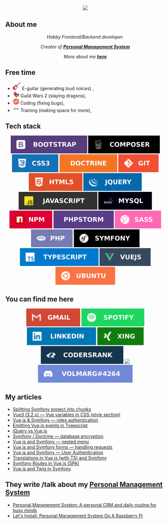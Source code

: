 <div align="center">
<a href="https://ko-fi.com/volmarg">
<img src="https://ko-fi.com/img/githubbutton_sm.svg">
</a>
</div>

<h2>About me</h2>
<p align="center"><i>Hobby Frontend/Backend developer. </i></p>
<p align="center"><i>Creator of <b><a href="http://personal-management-system.pl/login">Personal Management System</a></b></i></p>
  
  
<p align="center"><i>More about me <b><a href="https://github.com/Volmarg/Volmarg/raw/main/data/nope.jpg">here</a></b></i></p>

<h2>Free time</h2>
<ul><li><img src="data/icons/electric-guitar.png" width="25"> E-guitar (generating loud noices) ,
<li><img src="data/icons/gw2.png" width="20">  Guild Wars 2 (slaying dragons),
<li><img src="data/icons/code.png" width="20"> Coding (fixing bugs),
<li><img src="data/icons/training.png" width="20"> Training (making space for more),</ul>

<h2>Tech stack</h2>
<p float="left" align="center">   
  <img src="data/badges/bootstrap .svg">    
  <img src="data/badges/composer.svg"  >     
  <img src="data/badges/css3.svg" 	   >    
  <img src="data/badges/doctrine.svg"  >    
  <img src="data/badges/git.svg"       >    
  <img src="data/badges/html5.svg" 	   >    
  <img src="data/badges/jquery.svg"    >    
  <img src="data/badges/js.svg" 	   >    
  <img src="data/badges/mysql.svg" 	   >	    
  <img src="data/badges/npm.svg" 	   >    
  <img src="data/badges/phpstorm.svg"  >	    
  <img src="data/badges/sass.svg" 	   >
  <img src="data/badges/php.svg"   >
  <img src="data/badges/symfony.svg"   >
  <img src="data/badges/ts.svg" 	   >
  <img src="data/badges/vuejs.svg" 	   >
  <img src="data/badges/ubuntu.svg"    ></p>

<h2>You can find me here</h2>
<p align="center">
<a href="mailto:dwlodarczyk12@gmail.com" >  <img src="data/badges/gmail.svg"></a>
<a href="https://open.spotify.com/user/volmarg">  <img src="data/badges/spotify.svg"></a>
<a href="https://www.linkedin.com/in/volmarg/">  <img src="data/badges/linkedin.svg"></a>
<a href="https://www.xing.com/profile/Dariusz_Wlodarczyk2">  <img src="data/badges/xing.svg"></a>
<a href="https://profile.codersrank.io/user/volmarg/">  <img src="data/badges/codersrank.svg"></a>
<a href="https://medium.com/@Volmarg"><img src="https://img.shields.io/badge/Medium-%23000000.svg?&style=for-the-badge&logo=Medium&logoColor=white" /></a>
  
  
<img src="data/badges/discord.svg">
</p>

<h2>My articles</h2>
<ul>
<li><a href="https://medium.com/@Volmarg/splitting-symfony-project-into-chunks-c297b5a55dab">Splitting Symfony project into chunks</a></li>
<li><a href="https://medium.com/@Volmarg/vue3-3-2-x-vue-variables-in-css-style-section-2803047bf7f9">Vue3 (3.2.x) — Vue variables in CSS (style section)</a></li>
<li><a href="https://medium.com/@Volmarg/vue-js-symfony-roles-authentication-f9c5ea00d750">Vue.js & Symfony — roles authentication</a></li>
<li><a href="https://medium.com/@Volmarg/emitting-vue-js-events-in-typescript-d99d5ec9d15f">Emitting Vue.js events in Typescript</a></li>
<li><a href="https://dzone.com/articles/jquery-vs-vuejs">jQuery vs Vue.js</a></li>
<li><a href="https://medium.com/@Volmarg/symfony-doctrine-database-encryption-50d7e01d8f69">Symfony / Doctrine — database encryption</a></li>
<li><a href="https://medium.com/@Volmarg/vue-js-and-symfony-nested-menu-5d593185ea1">Vue.js and Symfony — nested menu</a></li> 
<li><a href="https://medium.com/@Volmarg/vue-js-and-symfony-forms-ba5139f77f5f">Vue.js and Symfony forms — handling requests</a></li>
<li><a href="https://dzone.com/articles/vuejs-and-symfony-user-authentication">Vue.js and Symfony — User Authentication</a></li>
<li><a href="https://medium.com/@Volmarg/translations-in-vue-js-with-ts-and-symfony-e91b3382acb1">Translations in Vue.js (with TS) and Symfony</a></li>  
<li><a href="https://dzone.com/articles/symfony-routes-in-vuejs-spa">Symfony Routes in Vue.js (SPA)</a></li>  
<li><a href="https://medium.com/@Volmarg/vue-js-and-twig-in-symfony-5c20aef5c57d">Vue.js and Twig in Symfony</a></li>
</ul>

<h2>They write /talk about my <b><a href="http://personal-management-system.pl/login">Personal Management System</a></b> </h2>
<ul>
<li><a href="https://medevel.com/personal-management-system/">Personal Management System: A personal CRM and daily routine for busy minds</a></li>
<li><a href="https://www.youtube.com/watch?v=4TjtP-pE8Oo">Let's Install: Personal Management System On A Raspberry Pi</a></li>  
</ul>

